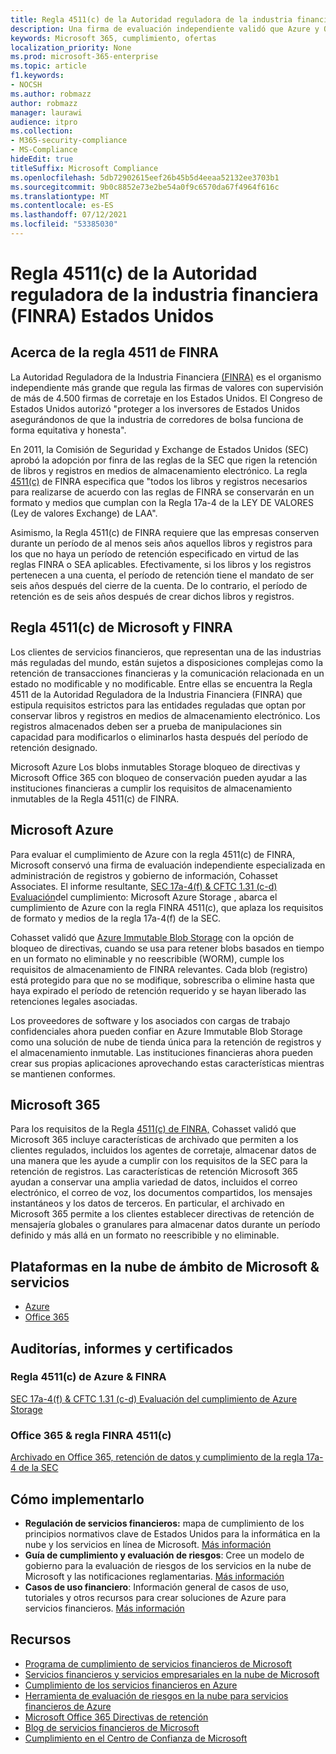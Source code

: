 ```yaml
---
title: Regla 4511(c) de la Autoridad reguladora de la industria financiera (FINRA) Estados Unidos
description: Una firma de evaluación independiente validó que Azure y Office 365 pueden ayudar a las empresas financieras a cumplir los requisitos de retención de registros y almacenamiento inmutable de la Regla 4511 de FINRA.
keywords: Microsoft 365, cumplimiento, ofertas
localization_priority: None
ms.prod: microsoft-365-enterprise
ms.topic: article
f1.keywords:
- NOCSH
ms.author: robmazz
author: robmazz
manager: laurawi
audience: itpro
ms.collection:
- M365-security-compliance
- MS-Compliance
hideEdit: true
titleSuffix: Microsoft Compliance
ms.openlocfilehash: 5db72902615eef26b45b5d4eeaa52132ee3703b1
ms.sourcegitcommit: 9b0c8852e73e2be54a0f9c6570da67f4964f616c
ms.translationtype: MT
ms.contentlocale: es-ES
ms.lasthandoff: 07/12/2021
ms.locfileid: "53385030"
---
```

# <a name="financial-industry-regulatory-authority-finra-rule-4511c-united-states"></a>Regla 4511(c) de la Autoridad reguladora de la industria financiera (FINRA) Estados Unidos

## <a name="about-finra-rule-4511"></a>Acerca de la regla 4511 de FINRA

La Autoridad Reguladora de la Industria Financiera [(FINRA)](https://www.finra.org/#/) es el organismo independiente más grande que regula las firmas de valores con supervisión de más de 4.500 firmas de corretaje en los Estados Unidos. El Congreso de Estados Unidos autorizó "proteger a los inversores de Estados Unidos asegurándonos de que la industria de corredores de bolsa funciona de forma equitativa y honesta".

En 2011, la Comisión de Seguridad y Exchange de Estados Unidos (SEC) aprobó la adopción por finra de las reglas de la SEC que rigen la retención de libros y registros en medios de almacenamiento electrónico. La regla [4511(c)](https://www.finra.org/sites/default/files/NoticeDocument/p123548.pdf) de FINRA especifica que "todos los libros y registros necesarios para realizarse de acuerdo con las reglas de FINRA se conservarán en un formato y medios que cumplan con la Regla 17a-4 de la LEY DE VALORES (Ley de valores Exchange) de LAA".

Asimismo, la Regla 4511(c) de FINRA requiere que las empresas conserven durante un período de al menos seis años aquellos libros y registros para los que no haya un período de retención especificado en virtud de las reglas FINRA o SEA aplicables. Efectivamente, si los libros y los registros pertenecen a una cuenta, el período de retención tiene el mandato de ser seis años después del cierre de la cuenta. De lo contrario, el período de retención es de seis años después de crear dichos libros y registros.

## <a name="microsoft-and-finra-rule-4511c"></a>Regla 4511(c) de Microsoft y FINRA

Los clientes de servicios financieros, que representan una de las industrias más reguladas del mundo, están sujetos a disposiciones complejas como la retención de transacciones financieras y la comunicación relacionada en un estado no modificable y no modificable. Entre ellas se encuentra la Regla 4511 de la Autoridad Reguladora de la Industria Financiera (FINRA) que estipula requisitos estrictos para las entidades reguladas que optan por conservar libros y registros en medios de almacenamiento electrónico. Los registros almacenados deben ser a prueba de manipulaciones sin capacidad para modificarlos o eliminarlos hasta después del período de retención designado.

Microsoft Azure Los blobs inmutables Storage bloqueo de directivas y Microsoft Office 365 con bloqueo de conservación pueden ayudar a las instituciones financieras a cumplir los requisitos de almacenamiento inmutables de la Regla 4511(c) de FINRA.

## <a name="microsoft-azure"></a>Microsoft Azure

Para evaluar el cumplimiento de Azure con la regla 4511(c) de FINRA, Microsoft conservó una firma de evaluación independiente especializada en administración de registros y gobierno de información, Cohasset Associates. El informe resultante, [SEC 17a-4(f) & CFTC 1.31 (c-d) Evaluación](https://servicetrust.microsoft.com/ViewPage/MSComplianceGuide?command=Download&downloadType=Document&downloadId=19b08fd4-d276-43e8-9461-715981d0ea20&docTab=4ce99610-c9c0-11e7-8c2c-f908a777fa4d_GRC_Assessment_Reports)del cumplimiento: Microsoft Azure Storage , abarca el cumplimiento de Azure con la regla FINRA 4511(c), que aplaza los requisitos de formato y medios de la regla 17a-4(f) de la SEC.

Cohasset validó que [Azure Immutable Blob Storage](/azure/storage/blobs/storage-blob-immutable-storage) con la opción de bloqueo de directivas, cuando se usa para retener blobs basados en tiempo en un formato no eliminable y no reescribible (WORM), cumple los requisitos de almacenamiento de FINRA relevantes. Cada blob (registro) está protegido para que no se modifique, sobrescriba o elimine hasta que haya expirado el período de retención requerido y se hayan liberado las retenciones legales asociadas.

Los proveedores de software y los asociados con cargas de trabajo confidenciales ahora pueden confiar en Azure Immutable Blob Storage como una solución de nube de tienda única para la retención de registros y el almacenamiento inmutable. Las instituciones financieras ahora pueden crear sus propias aplicaciones aprovechando estas características mientras se mantienen conformes.

## <a name="microsoft-365"></a>Microsoft 365

Para los requisitos de la Regla [4511(c) de FINRA,](/microsoft-365/compliance/retention-regulatory-requirements#sec-17a-4f-finra-4511c-and-cftc-131c-d) Cohasset validó que Microsoft 365 incluye características de archivado que permiten a los clientes regulados, incluidos los agentes de corretaje, almacenar datos de una manera que les ayude a cumplir con los requisitos de la SEC para la retención de registros. Las características de retención Microsoft 365 ayudan a conservar una amplia variedad de datos, incluidos el correo electrónico, el correo de voz, los documentos compartidos, los mensajes instantáneos y los datos de terceros. En particular, el archivado en Microsoft 365 permite a los clientes establecer directivas de retención de mensajería globales o granulares para almacenar datos durante un período definido y más allá en un formato no reescribible y no eliminable.

## <a name="microsoft-in-scope-cloud-platforms--services"></a>Plataformas en la nube de ámbito de Microsoft & servicios

- [Azure](https://gallery.technet.microsoft.com/Overview-of-Azure-c1be3942)
- [Office 365](https://aka.ms/Office365ComplianceOfferings)

## <a name="audits-reports-and-certificates"></a>Auditorías, informes y certificados

### <a name="azure--finra-rule-4511c"></a>Regla 4511(c) de Azure & FINRA

[SEC 17a-4(f) & CFTC 1.31 (c-d) Evaluación del cumplimiento de Azure Storage](https://servicetrust.microsoft.com/ViewPage/MSComplianceGuide?command=Download&downloadType=Document&downloadId=19b08fd4-d276-43e8-9461-715981d0ea20&docTab=4ce99610-c9c0-11e7-8c2c-f908a777fa4d_GRC_Assessment_Reports)

### <a name="office-365--finra-rule-4511c"></a>Office 365 & regla FINRA 4511(c)

[Archivado en Office 365, retención de datos y cumplimiento de la regla 17a-4 de la SEC](https://www.microsoft.com/microsoft-365/blog/2015/11/10/office-365-exchange-online-archiving-now-meets-sec-rule-17a-4-requirements/)

## <a name="how-to-implement"></a>Cómo implementarlo

- **Regulación de servicios financieros:** mapa de cumplimiento de los principios normativos clave de Estados Unidos para la informática en la nube y los servicios en línea de Microsoft. [Más información](https://servicetrust.microsoft.com/ViewPage/TrustDocuments?command=Download&downloadType=Document&downloadId=5b483567-00b0-4d86-96ae-ee887dadb61c&docTab=6d000410-c9e9-11e7-9a91-892aae8839ad_Compliance_Guides)
- **Guía de cumplimiento y evaluación de riesgos**: Cree un modelo de gobierno para la evaluación de riesgos de los servicios en la nube de Microsoft y las notificaciones reglamentarias. [Más información](https://servicetrust.microsoft.com/ViewPage/TrustDocuments?command=Download&downloadType=Document&downloadId=edee9b14-3661-4a16-ba83-c35caf672bd7&docTab=6d000410-c9e9-11e7-9a91-892aae8839ad_FAQ_and_White_Papers)
- **Casos de uso financiero**: Información general de casos de uso, tutoriales y otros recursos para crear soluciones de Azure para servicios financieros. [Más información](/azure/industry/financial/)

## <a name="resources"></a>Recursos

- [Programa de cumplimiento de servicios financieros de Microsoft](https://download.microsoft.com/download/6/4/7/64707E3E-6D3E-45D0-8207-A0EA3201B4A6/Microsoft%20Cloud%20-%20Financial%20Services%20Compliance%20Program%20\(Print\).pdf)
- [Servicios financieros y servicios empresariales en la nube de Microsoft](https://servicetrust.microsoft.com/viewpage/financialservicesoverview)
- [Cumplimiento de los servicios financieros en Azure](https://azure.microsoft.com/resources/videos/azurecon-2015-financial-services-compliance-in-azure/)
- [Herramienta de evaluación de riesgos en la nube para servicios financieros de Azure](https://servicetrust.microsoft.com/ViewPage/FFIECBlueprint?command=Download&downloadType=Document&downloadId=079a1973-711a-428f-9312-9ddd290cff7b&docTab=c726d5c0-2d1e-11e8-a485-57140ec19669_PaaS)
- [Microsoft Office 365 Directivas de retención](/office365/securitycompliance/retention-policies)
- [Blog de servicios financieros de Microsoft](https://techcommunity.microsoft.com/t5/Financial-Services-Blog/bg-p/FinancialServicesBlog)
- [Cumplimiento en el Centro de Confianza de Microsoft](https://www.microsoft.com/trust-center/compliance/compliance-overview)

